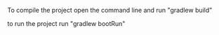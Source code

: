 To compile the project open the command line and run "gradlew build"

to run the project run "gradlew bootRun"